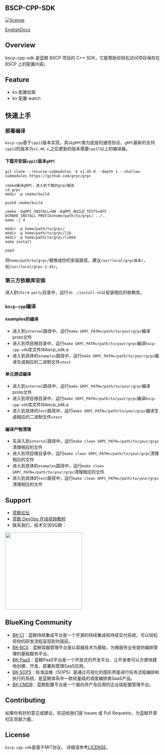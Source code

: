 ## BSCP-CPP-SDK

[![license](https://img.shields.io/badge/license-MIT-brightgreen.svg?style=flat)]()

[EnglishDocs](./readme_en.md)

## Overview

bscp-cpp-sdk 是蓝鲸 BSCP 项目的 C++ SDK，它能帮助你轻松访问项目保存在 BSCP 上的配置内容。

## Feature

- kv 配置拉取
- kv 配置 watch

## 快速上手

### 部署编译

`bscp-cpp`基于`cpp11`版本实现，其以`gRPC`做为底层的通信协议，`gRPC`最新的支持`cpp11`的版本为`v1.46.x`,之后更新的版本需要`cpp17`以上的编译器。

#### 下载并安装`cpp11`版本`gRPC`

```shell
git clone --recurse-submodules -b v1.45.0 --depth 1 --shallow-submodules https://github.com/grpc/grpc

cmake编译gRPC，进入到下载的grpc路径
cd grpc
mkdir -p cmake/build

pushd cmake/build

cmake -DgRPC_INSTALL=ON -DgRPC_BUILD_TESTS=OFF -DCMAKE_INSTALL_PREFIX=home/path/to/grpc/ ../..
make -j 4

mkdir -p home/path/to/grpc/
mkdir -p home/path/to/grpc/lib
mkdir -p home/path/to/grpc/lib64
make install

popd
```
将`home/path/to/grpc/`替换成你的安装路径，建议`/usr/local/grpc版本/`，如`/usr/local/grpc-1.45/`。

### 第三方依赖库安装

进入到`third-party`目录中，运行`sh ./install.sh`以安装相应的依赖库。

### `bscp-cpp`编译

#### examples的编译

* 进入到`internal`路径中，运行`make GRPC_PATH=/path/to/your/grpc`编译proto文件
* 进入到项目根目录中，运行`make GRPC_PATH=/path/to/your/grpc`编译`bscp-cpp-sdk`库文件libbscp_sdk.a
* 进入到具体的`examples`路径中，运行`make GRPC_PATH=/path/to/your/grpc`编译生成相应的二进制文件`utest`

#### 单元测试编译

* 进入到`internal`路径中，运行`make GRPC_PATH=/path/to/your/grpc`编译proto文件
* 进入到项目根目录中，运行`make GRPC_PATH=/path/to/your/grpc`编译`bscp-cpp-sdk`库文件libbscp_sdk.a
* 进入到具体的`test`路径中，运行`make GRPC_PATH=/path/to/your/grpc`编译生成相应的二进制文件`utest`

#### 编译产物清理

* 先进入到`internal`路径中，运行`make clean GRPC_PATH=/path/to/your/grpc`清理相应的文件
* 进入到项目根目录中，运行`make clean GRPC_PATH=/path/to/your/grpc`清理相应的文件
* 进入到具体的`examples`路径中，运行`make clean GRPC_PATH=/path/to/your/grpc`清理相应的文件
* 进入到具体的`test`路径中，运行`make clean GRPC_PATH=/path/to/your/grpc`清理相应的文件

## Support

- [蓝鲸论坛](https://bk.tencent.com/s-mart/community)
- [蓝鲸 DevOps 在线视频教程](https://bk.tencent.com/s-mart/video/)
- 联系我们，技术交流QQ群：

<img src="https://github.com/Tencent/bk-PaaS/raw/master/docs/resource/img/bk_qq_group.png" width="250" hegiht="250" align=center />

## BlueKing Community

- [BK-CI](https://github.com/Tencent/bk-ci)：蓝鲸持续集成平台是一个开源的持续集成和持续交付系统，可以轻松将你的研发流程呈现到你面前。
- [BK-BCS](https://github.com/Tencent/bk-bcs)：蓝鲸容器管理平台是以容器技术为基础，为微服务业务提供编排管理的基础服务平台。
- [BK-PaaS](https://github.com/Tencent/bk-PaaS)：蓝鲸PaaS平台是一个开放式的开发平台，让开发者可以方便快捷地创建、开发、部署和管理SaaS应用。
- [BK-SOPS](https://github.com/Tencent/bk-sops)：标准运维（SOPS）是通过可视化的图形界面进行任务流程编排和执行的系统，是蓝鲸体系中一款轻量级的调度编排类SaaS产品。
- [BK-CMDB](https://github.com/Tencent/bk-cmdb)：蓝鲸配置平台是一个面向资产及应用的企业级配置管理平台。

## Contributing

如果你有好的意见或建议，欢迎给我们提 Issues 或 Pull Requests，为蓝鲸开源社区贡献力量。

## License

`bscp-cpp-sdk`是基于MIT协议， 详细请参考[LICENSE](./LICENSE.txt)。
